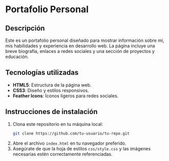 # Portafolio Personal

## Descripción
Este es un portafolio personal diseñado para mostrar información sobre mí, mis habilidades y experiencia en desarrollo web. La página incluye una breve biografía, enlaces a redes sociales y una sección de proyectos y educación.

## Tecnologías utilizadas
- **HTML5**: Estructura de la página web.
- **CSS3**: Diseño y estilos responsivos.
- **Feather Icons**: Íconos ligeros para redes sociales.

## Instrucciones de instalación
1. Clona este repositorio en tu máquina local:
   ```bash
   git clone https://github.com/tu-usuario/tu-repo.git
   ```
2. Abre el archivo `index.html` en tu navegador preferido.
3. Asegúrate de que la hoja de estilos `css/style.css` y las imágenes necesarias estén correctamente referenciadas.
